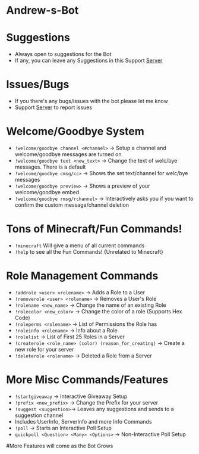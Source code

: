 # Andrew-s-Bot

# Suggestions
* Always open to suggestions for the Bot 
* If any, you can leave any Suggestions in this Support [Server](https://discord.gg/fkdW9hB)

# Issues/Bugs
* If you there's any bugs/issues with the bot please let me know
* Support [Server](https://discord.gg/fkdW9hB) to report issues

# Welcome/Goodbye System
* `!welcome/goodbye channel <#channel>` -> Setup a channel and welcome/goodbye messages are turned on
* `!welcome/goodbye text <new_text>` -> Change the text of welc/bye messages. There is a default
* `!welcome/goodbye cmsg/cc>` -> Shows the set text/channel for welc/bye messages
* `!welcome/goodbye preview>` -> Shows a preview of your welcome/goodbye embed 
* `!welcome/goodbye rmsg/rchannel>` -> Interactively asks you if you want to confirm the custom message/channel deletion

# Tons of Minecraft/Fun Commands!
* `!minecraft` Will give a menu of all current commands
* `!help` to see all the Fun Commands! {Unrelated to Minecraft}

# Role Management Commands
* `!addrole <user> <rolename>` -> Adds a Role to a User
* `!removerole <user> <rolename>` -> Removes a User's Role
* `!rolename <new_name>` -> Change the name of an existing Role
* `!rolecolor <new_color>` -> Change the color of a role (Supports Hex Code)
* `!roleperms <rolename>` -> List of Permissions the Role has
* `!roleinfo <rolename>` -> Info about a Role
* `!rolelist` -> List of First 25 Roles in a Server
* `!createrole <role_name> (color) (reason_for_creating)` -> Create a new role for your server
* `!deleterole <rolename>` -> Deleted a Role from a Server

# More Misc Commands/Features
* `!startgiveaway` -> Interactive Giveaway Setup
* `!prefix <new_prefix>` -> Change the Prefix for your server
* `!suggest <suggestion>`-> Leaves any suggestions and sends to a suggestion channel 
* Includes UserInfo, ServerInfo and more Info Commands
* `!poll` -> Starts an Interactive Poll Setup
* `quickpoll <Question> <Many> <Options>` -> Non-Interactive Poll Setup

#More Features will come as the Bot Grows
